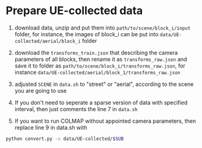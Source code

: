 # Prepare UE-collected data
1. download data, unzip and put them into `path/to/scene/block_i/input` folder, for instance, the images of block_i can be put into `data/UE-collected/aerial/block_i` folder

2. download the `transforms_train.json` that describing the camera parameters of all blocks, then rename it as `transforms_raw.json` and save it to folder as `path/to/scene/block_i/transforms_raw.json`, for instance `data/UE-collected/aerial/block_1/transforms_raw.json`

3. adjusted `SCENE` in `data.sh` to "street" or "aerial", according to the scene you are going to use

4. If you don't need to seperate a sparse version of data with specified interval, then just comments the line 7 in `data.sh`

5. If you want to run COLMAP without appointed camera parameters, then replace line 9 in data.sh with
```bash
python convert.py -s data/UE-collected/$SUB
```
